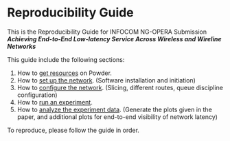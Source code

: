 # Reproducibility Guide
This is the Reproducibility Guide for INFOCOM NG-OPERA Submission ***Achieving End-to-End Low-latency Service Across Wireless and Wireline Networks***

This guide include the following sections:
1. How to [get resources](./get_resources.md) on Powder. 
2. How to [set up the network](./setup_network.md). (Software installation and initiation)
3. How to [configure the network](./conf_network.md). (Slicing, different routes, queue discipline configuration)
4. How to [run an experiment](./experiment_run.md).
5. How to [analyze the experiment data](./result_analysis.md). (Generate the plots given in the paper, and additional plots for end-to-end visibility of network latency)

To reproduce, please follow the guide in order. 